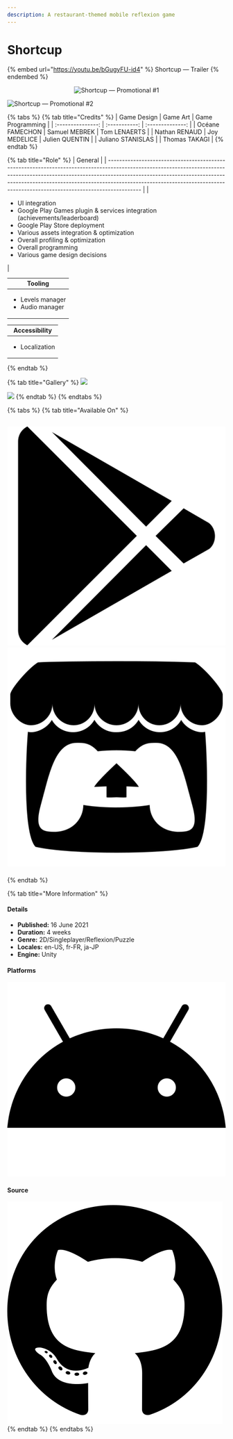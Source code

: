```yaml
---
description: A restaurant-themed mobile reflexion game
---
```


# Shortcup



{% embed url="https://youtu.be/bGugyFU-id4" %}
Shortcup — Trailer
{% endembed %}

<div align="center"><img src="https://img.itch.zone/aW1hZ2UvMTA0ODIwNS82MTA3MzAzLnBuZw==/original/by9Cm8.png" alt="Shortcup — Promotional #1"></div>

![Shortcup — Promotional #2](https://img.itch.zone/aW1hZ2UvMTA0ODIwNS82MjYxNjE5LnBuZw==/original/z5BWD6.png)

{% tabs %}
{% tab title="Credits" %}
|    Game Design    |    Game Art   | Game Programming |
| :---------------: | :-----------: | :--------------: |
|  Océane FAMECHON  | Samuel MEBREK |   Tom LENAERTS   |
|   Nathan RENAUD   |  Joy MEDELICE |  Julien QUENTIN  |
| Juliano STANISLAS |               |   Thomas TAKAGI  |
{% endtab %}

{% tab title="Role" %}
| General                                                                                                                                                                                                                                                                                                                              |
| ------------------------------------------------------------------------------------------------------------------------------------------------------------------------------------------------------------------------------------------------------------------------------------------------------------------------------------ |
| <ul><li>UI integration</li><li>Google Play Games plugin &#x26; services integration (achievements/leaderboard)</li><li>Google Play Store deployment</li><li>Various assets integration &#x26; optimization</li><li>Overall profiling &#x26; optimization</li><li>Overall programming</li><li>Various game design decisions</li></ul> |

| Tooling                                                |
| ------------------------------------------------------ |
| <ul><li>Levels manager</li><li>Audio manager</li></ul> |

| Accessibility                  |
| ------------------------------ |
| <ul><li>Localization</li></ul> |
{% endtab %}

{% tab title="Gallery" %}
![](https://img.itch.zone/aW1nLzYxMjEyNzcuZ2lm/original/H8WZYM.gif)

![](https://img.itch.zone/aW1nLzYxMjEyNjYuZ2lm/original/ew4xLA.gif)
{% endtab %}
{% endtabs %}

{% tabs %}
{% tab title="Available On" %}
## [<img src="../../.gitbook/assets/google-play-brands.png" alt="" data-size="line">](https://play.google.com/store/apps/details?id=com.iimjv24T8) [<img src="../../.gitbook/assets/itch-io-brands.png" alt="" data-size="line">](https://oceane-famechon.itch.io/shortcup) <a href="#stores" id="stores"></a>
{% endtab %}

{% tab title="More Information" %}
#### Details

* **Published:** 16 June 2021
* **Duration:** 4 weeks
* **Genre:** 2D/Singleplayer/Reflexion/Puzzle
* **Locales:** en-US, fr-FR, ja-JP
* **Engine:** Unity

#### Platforms

<img src="../../.gitbook/assets/android-brands.png" alt="" data-size="line">

#### Source

<img src="../../.gitbook/assets/github-brands.png" alt="" data-size="line">
{% endtab %}
{% endtabs %}
